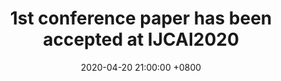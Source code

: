 ---
title: 1st conference paper has been accepted at IJCAI2020
date: 2020-04-20 21:00:00 +0800
highlight: true
---